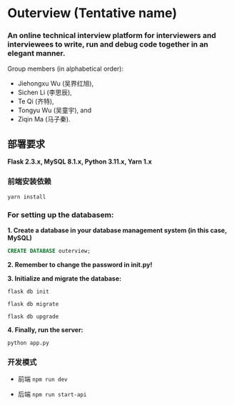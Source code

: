 # Outerview (Tentative name)
### An online technical interview platform for interviewers and interviewees to write, run and debug code together in an elegant manner.

Group members (in alphabetical order): 
+ Jiehongxu Wu (吴界红旭), 
+ Sichen Li (李思辰), 
+ Te Qi (齐特), 
+ Tongyu Wu (吴童宇), and 
+ Ziqin Ma (马子秦). 


## 部署要求

**Flask 2.3.x, MySQL 8.1.x, Python 3.11.x, Yarn 1.x**

### 前端安装依赖

```shell
yarn install
```

### For setting up the databasem:

**1. Create a database in your database management system (in this case, MySQL)**
```SQL
CREATE DATABASE outerview;
```
**2. Remember to change the password in __init__.py!**

**3. Initialize and migrate the database:** 
```shell
flask db init
```
```shell
flask db migrate
```
```shell
flask db upgrade
```
**4. Finally, run the server:** 
```shell
python app.py
```

### 开发模式
* 前端
   ```npm run dev```

* 后端
  ```npm run start-api```
